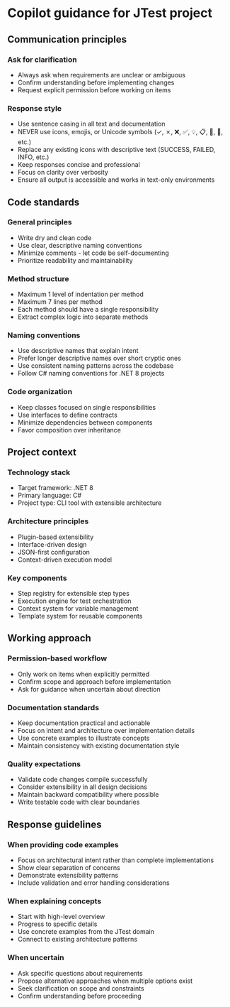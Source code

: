 # Copilot guidance for JTest project

## Communication principles

### Ask for clarification
- Always ask when requirements are unclear or ambiguous
- Confirm understanding before implementing changes
- Request explicit permission before working on items

### Response style
- Use sentence casing in all text and documentation
- NEVER use icons, emojis, or Unicode symbols (✓, ✗, ❌, ✅, 💡, 📋, 🔄, 🧪, etc.)
- Replace any existing icons with descriptive text (SUCCESS, FAILED, INFO, etc.)
- Keep responses concise and professional
- Focus on clarity over verbosity
- Ensure all output is accessible and works in text-only environments

## Code standards

### General principles
- Write dry and clean code
- Use clear, descriptive naming conventions
- Minimize comments - let code be self-documenting
- Prioritize readability and maintainability

### Method structure
- Maximum 1 level of indentation per method
- Maximum 7 lines per method
- Each method should have a single responsibility
- Extract complex logic into separate methods

### Naming conventions
- Use descriptive names that explain intent
- Prefer longer descriptive names over short cryptic ones
- Use consistent naming patterns across the codebase
- Follow C# naming conventions for .NET 8 projects

### Code organization
- Keep classes focused on single responsibilities
- Use interfaces to define contracts
- Minimize dependencies between components
- Favor composition over inheritance

## Project context

### Technology stack
- Target framework: .NET 8
- Primary language: C#
- Project type: CLI tool with extensible architecture

### Architecture principles
- Plugin-based extensibility
- Interface-driven design
- JSON-first configuration
- Context-driven execution model

### Key components
- Step registry for extensible step types
- Execution engine for test orchestration
- Context system for variable management
- Template system for reusable components

## Working approach

### Permission-based workflow
- Only work on items when explicitly permitted
- Confirm scope and approach before implementation
- Ask for guidance when uncertain about direction

### Documentation standards
- Keep documentation practical and actionable
- Focus on intent and architecture over implementation details
- Use concrete examples to illustrate concepts
- Maintain consistency with existing documentation style

### Quality expectations
- Validate code changes compile successfully
- Consider extensibility in all design decisions
- Maintain backward compatibility where possible
- Write testable code with clear boundaries

## Response guidelines

### When providing code examples
- Focus on architectural intent rather than complete implementations
- Show clear separation of concerns
- Demonstrate extensibility patterns
- Include validation and error handling considerations

### When explaining concepts
- Start with high-level overview
- Progress to specific details
- Use concrete examples from the JTest domain
- Connect to existing architecture patterns

### When uncertain
- Ask specific questions about requirements
- Propose alternative approaches when multiple options exist
- Seek clarification on scope and constraints
- Confirm understanding before proceeding
